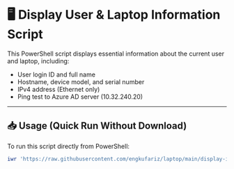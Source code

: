 # 🖥️ Display User & Laptop Information Script

This PowerShell script displays essential information about the current user and laptop, including:

- User login ID and full name
- Hostname, device model, and serial number
- IPv4 address (Ethernet only)
- Ping test to Azure AD server (10.32.240.20)

---

## 📥 Usage (Quick Run Without Download)

To run this script directly from PowerShell:

```powershell
iwr 'https://raw.githubusercontent.com/engkufariz/laptop/main/display-info.ps1' | iex
